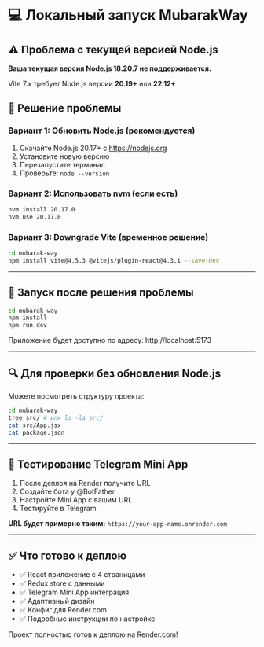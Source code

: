 # 💻 Локальный запуск MubarakWay

## ⚠️ Проблема с текущей версией Node.js

**Ваша текущая версия Node.js 18.20.7 не поддерживается.**

Vite 7.x требует Node.js версии **20.19+** или **22.12+**

## 🔧 Решение проблемы

### Вариант 1: Обновить Node.js (рекомендуется)

1. Скачайте Node.js 20.17+ с https://nodejs.org
2. Установите новую версию
3. Перезапустите терминал
4. Проверьте: `node --version`

### Вариант 2: Использовать nvm (если есть)

```bash
nvm install 20.17.0
nvm use 20.17.0
```

### Вариант 3: Downgrade Vite (временное решение)

```bash
cd mubarak-way
npm install vite@4.5.3 @vitejs/plugin-react@4.3.1 --save-dev
```

---

## 🚀 Запуск после решения проблемы

```bash
cd mubarak-way
npm install
npm run dev
```

Приложение будет доступно по адресу: http://localhost:5173

---

## 🔍 Для проверки без обновления Node.js

Можете посмотреть структуру проекта:

```bash
cd mubarak-way
tree src/ # или ls -la src/
cat src/App.jsx
cat package.json
```

---

## 📱 Тестирование Telegram Mini App

1. После деплоя на Render получите URL
2. Создайте бота у @BotFather
3. Настройте Mini App с вашим URL
4. Тестируйте в Telegram

**URL будет примерно таким:**
`https://your-app-name.onrender.com`

---

## ✅ Что готово к деплою

- ✅ React приложение с 4 страницами
- ✅ Redux store с данными
- ✅ Telegram Mini App интеграция
- ✅ Адаптивный дизайн
- ✅ Конфиг для Render.com
- ✅ Подробные инструкции по настройке

Проект полностью готов к деплою на Render.com!